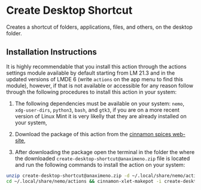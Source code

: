 # Create Desktop Shortcut

Creates a shortcut of folders, applications, files, and others, on the desktop folder.

## Installation Instructions

It is highly recommendable that you install this action through the actions settings module available by default starting from LM 21.3 and in the updated versions of LMDE 6 (write `actions` on the app menu to find this module), however, if that is not available or accessible for any reason follow through the following procedures to install this action in your system:

1. The following dependencies must be available on your system: `nemo`, `xdg-user-dirs`, `python3`, `bash`, and `gtk3`, if you are on a more recent version of Linux Mint it is very likelly that they are already installed on your system,

2. Download the package of this action from the [cinnamon spices web-site](https://cinnamon-spices.linuxmint.com/actions/view/11),

3. After downloading the package open the terminal in the folder the where the downloaded `create-desktop-shortcut@anaximeno.zip` file is located and run the following commands to install the action on your system:

```bash
unzip create-desktop-shortcut@anaximeno.zip -d ~/.local/share/nemo/actions
cd ~/.local/share/nemo/actions && cinnamon-xlet-makepot -i create-desktop-shortcut@anaximeno && cd -1
```
